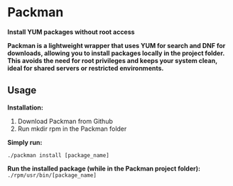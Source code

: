 # Packman
**Install YUM packages without root access**

**Packman is a lightweight wrapper that uses YUM for search and DNF for downloads, allowing you to install packages locally in the project folder.
This avoids the need for root privileges and keeps your system clean, ideal for shared servers or restricted environments.**

## Usage

**Installation:**

1. Download Packman from Github
2. Run mkdir rpm in the Packman folder

**Simply run:**

    ./packman install [package_name]

**Run the installed package (while in the Packman project folder):**
    ```./rpm/usr/bin/[package_name]```


